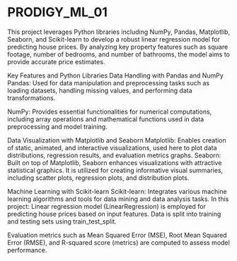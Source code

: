 # PRODIGY_ML_01
This project leverages Python libraries including NumPy, Pandas, Matplotlib, Seaborn, and Scikit-learn to develop a robust linear regression model for predicting house prices. By analyzing key property features such as square footage, number of bedrooms, and number of bathrooms, the model aims to provide accurate price estimates.

Key Features and Python Libraries
  Data Handling with Pandas and NumPy
Pandas: Used for data manipulation and preprocessing tasks such as loading datasets, handling missing values, and performing data transformations.

NumPy: Provides essential functionalities for numerical computations, including array operations and mathematical functions used in data preprocessing and model training.

Data Visualization with Matplotlib and Seaborn
Matplotlib: Enables creation of static, animated, and interactive visualizations, used here to plot data distributions, regression results, and evaluation metrics graphs.
Seaborn: Built on top of Matplotlib, Seaborn enhances visualizations with attractive statistical graphics. It is utilized for creating informative visual summaries, including scatter plots, regression plots, and distribution plots.

Machine Learning with Scikit-learn
Scikit-learn: Integrates various machine learning algorithms and tools for data mining and data analysis tasks. In this project:
Linear regression model (LinearRegression) is employed for predicting house prices based on input features.
Data is split into training and testing sets using train_test_split.

Evaluation metrics such as Mean Squared Error (MSE), Root Mean Squared Error (RMSE), and R-squared score (metrics) are computed to assess model performance.
